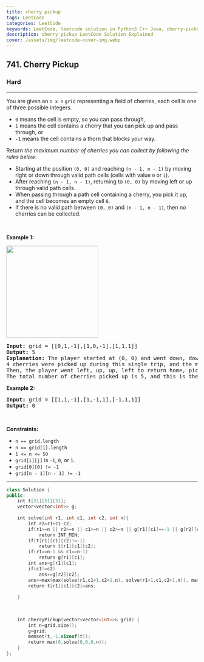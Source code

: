 ```yaml
---
title: cherry pickup
tags: LeetCode
categories: LeetCode
keywords: LeetCode, leetcode solution in Python3 C++ Java, cherry-pickup solution
description: cherry pickup LeetCode Solution Explained
cover: /assets/img/leetcode-cover-img.webp
---
```



<h2>741. Cherry Pickup</h2><h3>Hard</h3><hr><div><p>You are given an <code>n x n</code> <code>grid</code> representing a field of cherries, each cell is one of three possible integers.</p>

<ul>
	<li><code>0</code> means the cell is empty, so you can pass through,</li>
	<li><code>1</code> means the cell contains a cherry that you can pick up and pass through, or</li>
	<li><code>-1</code> means the cell contains a thorn that blocks your way.</li>
</ul>

<p>Return <em>the maximum number of cherries you can collect by following the rules below</em>:</p>

<ul>
	<li>Starting at the position <code>(0, 0)</code> and reaching <code>(n - 1, n - 1)</code> by moving right or down through valid path cells (cells with value <code>0</code> or <code>1</code>).</li>
	<li>After reaching <code>(n - 1, n - 1)</code>, returning to <code>(0, 0)</code> by moving left or up through valid path cells.</li>
	<li>When passing through a path cell containing a cherry, you pick it up, and the cell becomes an empty cell <code>0</code>.</li>
	<li>If there is no valid path between <code>(0, 0)</code> and <code>(n - 1, n - 1)</code>, then no cherries can be collected.</li>
</ul>

<p>&nbsp;</p>
<p><strong>Example 1:</strong></p>
<img alt="" src="https://assets.leetcode.com/uploads/2020/12/14/grid.jpg" style="width: 242px; height: 242px;">
<pre><strong>Input:</strong> grid = [[0,1,-1],[1,0,-1],[1,1,1]]
<strong>Output:</strong> 5
<strong>Explanation:</strong> The player started at (0, 0) and went down, down, right right to reach (2, 2).
4 cherries were picked up during this single trip, and the matrix becomes [[0,1,-1],[0,0,-1],[0,0,0]].
Then, the player went left, up, up, left to return home, picking up one more cherry.
The total number of cherries picked up is 5, and this is the maximum possible.
</pre>

<p><strong>Example 2:</strong></p>

<pre><strong>Input:</strong> grid = [[1,1,-1],[1,-1,1],[-1,1,1]]
<strong>Output:</strong> 0
</pre>

<p>&nbsp;</p>
<p><strong>Constraints:</strong></p>

<ul>
	<li><code>n == grid.length</code></li>
	<li><code>n == grid[i].length</code></li>
	<li><code>1 &lt;= n &lt;= 50</code></li>
	<li><code>grid[i][j]</code> is <code>-1</code>, <code>0</code>, or <code>1</code>.</li>
	<li><code>grid[0][0] != -1</code></li>
	<li><code>grid[n - 1][n - 1] != -1</code></li>
</ul>
</div>

---




```cpp
class Solution {
public:
    int t[51][51][51];
    vector<vector<int>> g;
    
    int solve(int r1, int c1, int c2, int n){
        int r2=r1+c1-c2;
        if(r1>=n || r2>=n || c1>=n || c2>=n || g[r1][c1]==-1 || g[r2][c2]==-1)
            return INT_MIN;
        if(t[r1][c1][c2]!=-1)
            return t[r1][c1][c2];
        if(r1==n-1 && c1==n-1)
            return g[r1][c1];
        int ans=g[r1][c1];
        if(c1!=c2)
            ans+=g[r2][c2];
        ans+=max(max(solve(r1,c1+1,c2+1,n), solve(r1+1,c1,c2+1,n)), max(solve(r1,c1+1,c2,n), solve(r1+1,c1,c2,n)));
        return t[r1][c1][c2]=ans;
        
    }
    
    
    
    int cherryPickup(vector<vector<int>>& grid) {
        int n=grid.size();
        g=grid;
        memset(t,-1,sizeof(t));
        return max(0,solve(0,0,0,n));
    }
};

```
